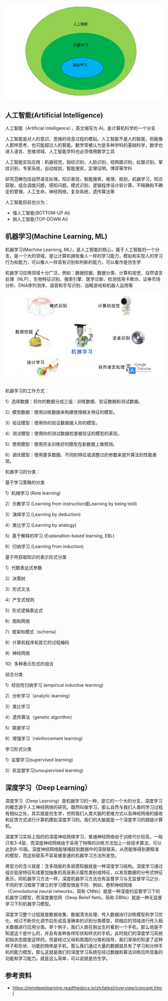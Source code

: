 ![machinelearning_concept.png](.assets/人工智能基础概念/machinelearning_concept.png)

## 人工智能(Artificial Intelligence)

人工智能（Artificial Intelligence），英文缩写为 AI。是计算机科学的一个分支

人工智能是对人的意识、思维的信息过程的模拟。人工智能不是人的智能，但能像人那样思考、也可能超过人的智能。数学常被认为是多种学科的基础科学，数学也进入语言、思维领域，人工智能学科也必须借用数学工具

人工智能实际应用：机器视觉，指纹识别，人脸识别，视网膜识别，虹膜识别，掌纹识别，专家系统，自动规划，智能搜索，定理证明，博弈等学科

研究范畴包括自然语言处理，知识表现，智能搜索，推理，规划，机器学习，知识获取，组合调度问题，感知问题，模式识别，逻辑程序设计软计算，不精确和不确定的管理，人工生命，神经网络，复杂系统，遗传算法等

人工智能目前也分为：

- 强人工智能(BOTTOM-UP AI)
- 弱人工智能(TOP-DOWN AI)

## 机器学习(Machine Learning, ML)

机器学习(Machine Learning, ML)，是人工智能的核心，属于人工智能的一个分支，是一个大的领域，是让计算机拥有像人一样的学习能力，模拟和实现人的学习行为和能力，可以像人一样具有识别和判断的能力，可以看作是仿生学

机器学习应用领域十分广泛，例如：数据挖掘、数据分类、计算机视觉、自然语言处理（NLP）、生物特征识别、搜索引擎、医学诊断、检测信用卡欺诈、证券市场分析、DNA序列测序、语音和手写识别、战略游戏和机器人运用等

![machinelearning_ml.png](.assets/人工智能基础概念/machinelearning_ml.png)

机器学习的工作方式：

1）选择数据：将你的数据分成三组：训练数据、验证数据和测试数据。

2）模型数据：使用训练数据来构建使用相关特征的模型。

3）验证模型：使用你的验证数据接入你的模型。

4）测试模型：使用你的测试数据检查被验证的模型的表现。

5）使用模型：使用完全训练好的模型在新数据上做预测。

6）调优模型：使用更多数据、不同的特征或调整过的参数来提升算法的性能表现。

机器学习的分类：

基于学习策略的分类

1）机械学习 (Rote learning)

2）示教学习 (Learning from instruction或Learning by being told)

3）演绎学习 (Learning by deduction)

4）类比学习 (Learning by analogy)

5）基于解释的学习 (Explanation-based learning, EBL)

6）归纳学习 (Learning from induction)

基于所获取知识的表示形式分类

1）代数表达式参数

2）决策树

3）形式文法

4）产生式规则

5）形式逻辑表达式

6）图和网络

7）框架和模式（schema）

8）计算机程序和其它的过程编码

9）神经网络

10）多种表示形式的组合

综合分类

1）经验性归纳学习 (empirical inductive learning)

2）分析学习（analytic learning）

3）类比学习

4）遗传算法（genetic algorithm）

5）联接学习

6）增强学习（reinforcement learning）

学习形式分类

1）监督学习(supervised learning)

2）非监督学习(unsupervised learning)

## 深度学习（Deep Learning）

深度学习（Deep Learning）是机器学习的一种，是它的一个大的分支，深度学习的概念源于人工神经网络的研究。既然叫做学习，那么自然与我们人类的学习过程有相似之处，其实就是仿生学，仿照我们人类大脑的思维方式以及神经网络的接收和反馈方式进行计算机模拟深度学习的。我们的大脑就是一个深度学习的超级计算机。

深度学习实际上指的的深度神经网络学习，普通神经网络由于训练代价较高，一般只有3-4层，而深度神经网络由于采用了特殊的训练方法加上一些技术算法，可以达到8-10层。深度神经网络能够捕捉到数据中的深层联系，从而能够得到更精准的模型，而这些联系不容易被普通的机器学习方法所发觉。

用官方的含义就是：含多隐层的多层感知器就是一种深度学习结构。深度学习通过组合低层特征形成更加抽象的高层表示属性类别或特征，以发现数据的分布式特征表示。同机器学习方法一样，深度机器学习方法也有监督学习与无监督学习之分．不同的学习框架下建立的学习模型很是不同．例如，卷积神经网络（Convolutional neural networks，简称 CNNs）就是一种深度的监督学习下的机器学习模型，而深度置信网（Deep Belief Nets，简称 DBNs）就是一种无监督学习下的机器学习模型。

深度学习整个过程就是数据收集、数据清洗处理、传入数据进行训练模型和学习优化、经过不断优化调节后形成高准确率的识别分类模型，供相应的领域进行传入相关数据进行应用分类。举个例子，我们人类在刚出生时看到一个手机，那么他是不知道这个是什么的，并且有各种各样形状和样式的手机，此时我们的深度学习系统初始状态就是这样的。但是经过父母和周围的分类和指导，我们渐渐的知道了这种样子和形状、功能的物体是手机，那么我们通过大量的数据就具有了学习和分辨手机的能力模型，那么这就是我们的深度学习系统在经过数据和算法训练后所具备的功能和学习能力。就是这么简单，可以说就是仿生学。

## 参考资料

- <https://mmdeeplearning.readthedocs.io/zh/latest/overview/concept.html>